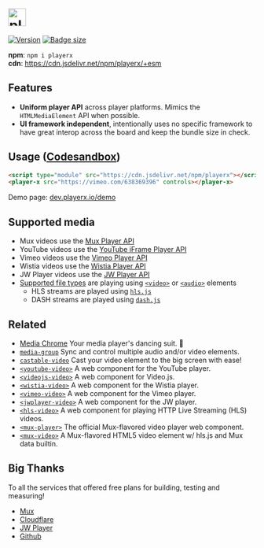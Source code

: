 # <a href="https://github.com/luwes/playerx"><img src="https://dev.playerx.io/images/playerx-logo.svg?sanitize=true" height="36" alt="playerx" /></a>

[![Version](https://img.shields.io/npm/v/playerx.svg?color=success&style=flat-square)](https://www.npmjs.com/package/playerx)
[![Badge size](https://img.badgesize.io/https://cdn.jsdelivr.net/npm/playerx/+esm?compression=gzip&label=gzip&style=flat-square)](https://bundlephobia.com/result?p=playerx)

**npm**: `npm i playerx`  
**cdn**: https://cdn.jsdelivr.net/npm/playerx/+esm  

## Features

- **Uniform player API** across player platforms. Mimics the `HTMLMediaElement` API when possible.
- **UI framework independent**, intentionally uses no specific framework to have great interop across the board and keep the bundle size in check.


## Usage ([Codesandbox](https://codesandbox.io/s/hello-playerx-22ku4))

```html
<script type="module" src="https://cdn.jsdelivr.net/npm/playerx"></script>
<player-x src="https://vimeo.com/638369396" controls></player-x>
```

Demo page: [dev.playerx.io/demo](https://dev.playerx.io/demo/)


## Supported media

* Mux videos use the [Mux Player API](https://github.com/muxinc/elements/blob/main/packages/mux-player/REFERENCE.md)
* YouTube videos use the [YouTube iFrame Player API](https://developers.google.com/youtube/iframe_api_reference)
* Vimeo videos use the [Vimeo Player API](https://developer.vimeo.com/player/sdk)
* Wistia videos use the [Wistia Player API](https://wistia.com/doc/player-api)
* JW Player videos use the [JW Player API](https://developer.jwplayer.com/jwplayer/docs/jw8-javascript-api-reference)
* [Supported file types](https://developer.mozilla.org/en-US/docs/Web/HTML/Supported_media_formats) are playing using [`<video>`](https://developer.mozilla.org/en/docs/Web/HTML/Element/video) or [`<audio>`](https://developer.mozilla.org/en/docs/Web/HTML/Element/audio) elements
  * HLS streams are played using [`hls.js`](https://github.com/video-dev/hls.js)
  * DASH streams are played using [`dash.js`](https://github.com/Dash-Industry-Forum/dash.js)


## Related

- [Media Chrome](https://github.com/muxinc/media-chrome) Your media player's dancing suit. 🕺
- [`media-group`](https://github.com/luwes/media-group) Sync and control multiple audio and/or video elements.
- [`castable-video`](https://github.com/muxinc/castable-video) Cast your video element to the big screen with ease!
- [`<youtube-video>`](https://github.com/muxinc/youtube-video-element) A web component for the YouTube player.
- [`<videojs-video>`](https://github.com/luwes/videojs-video-element) A web component for Video.js.
- [`<wistia-video>`](https://github.com/luwes/wistia-video-element) A web component for the Wistia player.
- [`<vimeo-video>`](https://github.com/luwes/vimeo-video-element) A web component for the Vimeo player.
- [`<jwplayer-video>`](https://github.com/luwes/jwplayer-video-element) A web component for the JW player.
- [`<hls-video>`](https://github.com/muxinc/hls-video-element) A web component for playing HTTP Live Streaming (HLS) videos.
- [`<mux-player>`](https://github.com/muxinc/elements/tree/main/packages/mux-player) The official Mux-flavored video player web component.
- [`<mux-video>`](https://github.com/muxinc/elements/tree/main/packages/mux-video) A Mux-flavored HTML5 video element w/ hls.js and Mux data builtin.


## Big Thanks

To all the services that offered free plans for building, testing and measuring!

- [Mux](https://mux.com/)
- [Cloudflare](https://www.cloudflare.com/)
- [JW Player](https://www.jwplayer.com/)
- [Github](https://github.com/)

